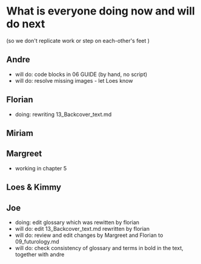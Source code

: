 # What is everyone doing now and will do next
(so we don't replicate work or step on each-other's feet )

## Andre
* will do: code blocks in 06 GUIDE (by hand, no script)
* will do: resolve missing images - let Loes know 

## Florian
* doing: rewriting 13_Backcover_text.md

## Miriam

## Margreet
* working in chapter 5 

## Loes & Kimmy

## Joe
* doing: edit glossary which was rewitten by florian
* will do: edit 13_Backcover_text.md rewritten by florian
* will do: review and edit changes by Margreet and Florian to 09_futurology.md
* will do: check consistency of glossary and terms in bold in the text, together with andre
